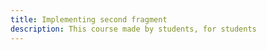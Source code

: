 ```yaml
---
title: Implementing second fragment
description: This course made by students, for students 
---
```

